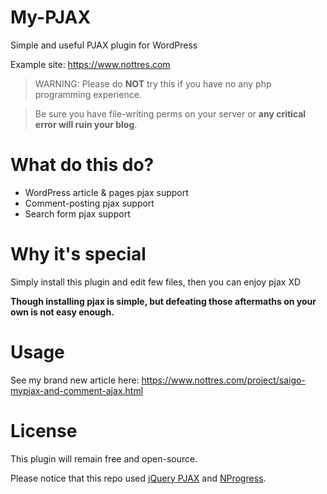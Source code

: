 # My-PJAX
Simple and useful PJAX plugin for WordPress

Example site: https://www.nottres.com

> WARNING: Please do **NOT** try this if you have no any php programming experience.

>Be sure you have file-writing perms on your server or **any critical error will ruin your blog**.

# What do this do?

- WordPress article & pages pjax support
- Comment-posting pjax support
- Search form pjax support

# Why it's special
Simply install this plugin and edit few files, then you can enjoy pjax XD

**Though installing pjax is simple, but defeating those aftermaths on your own is not easy enough.**

# Usage
See my brand new article here: https://www.nottres.com/project/saigo-mypjax-and-comment-ajax.html

# License
This plugin will remain free and open-source.

Please notice that this repo used [jQuery PJAX](https://github.com/defunkt/jquery-pjax) and [NProgress](https://github.com/rstacruz/nprogress).
